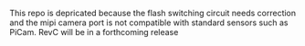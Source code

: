 This repo is depricated because the flash switching circuit needs correction and the mipi camera port is not compatible with standard sensors such as PiCam. RevC will be in a forthcoming release
